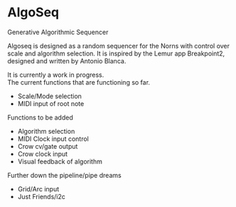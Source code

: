 # AlgoSeq
Generative Algorithmic Sequencer

Algoseq is designed as a random sequencer for the Norns with control over scale and algorithm selection.  It is inspired by the Lemur app Breakpoint2, designed and written by Antonio Blanca. 

It is currently a work in progress.  
The current functions that are functioning so far.
- Scale/Mode selection
- MIDI input of root note

Functions to be added
- Algorithm selection
- MIDI Clock input control
- Crow cv/gate output
- Crow clock input 
- Visual feedback of algorithm

Further down the pipeline/pipe dreams
- Grid/Arc input
- Just Friends/i2c 
